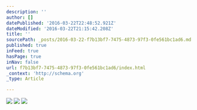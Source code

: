 ```yaml
---
description: ''
author: []
datePublished: '2016-03-22T22:48:52.921Z'
dateModified: '2016-03-22T21:15:42.208Z'
title: ''
sourcePath: _posts/2016-03-22-f7b13bf7-7475-4873-97f3-0fe561bc1ad6.md
published: true
inFeed: true
hasPage: true
inNav: false
url: f7b13bf7-7475-4873-97f3-0fe561bc1ad6/index.html
_context: 'http://schema.org'
_type: Article

---
```

![](https://the-grid-user-content.s3-us-west-2.amazonaws.com/7029390c-5a70-4922-84f6-4a4bc1602a55.png)
![](https://the-grid-user-content.s3-us-west-2.amazonaws.com/f4ae030e-befa-48a4-8f1f-8ebd3fc0aa2c.png)
![](https://the-grid-user-content.s3-us-west-2.amazonaws.com/52f84a74-ccde-43e0-8859-4f89f05bc5df.png)